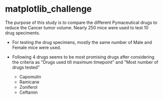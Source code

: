 # matplotlib_challenge

The purpose of this study is to compare the different Pymaceutical drugs to reduce the Cancer tumor volume. Nearly 250 mice were used to test 10 drug speciments.

- For testing the drug specimens, mostly the same number of Male and Female mice were used.

- Following 4 drugs seems to be most promising drugs after considering the criteria as "Drugs used till maximum timepoint" and "Most number of drugs tested"
    - Capomulin
    - Ramicane
    - Zoniferol
    - Ceftamin
